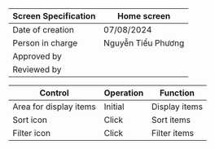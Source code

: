 | Screen Specification | Home screen         |
|----------------------|---------------------|
| Date of creation     | 07/08/2024          |
| Person in charge     | Nguyễn Tiểu Phương  |
| Approved by          |                     |
| Reviewed by          |                     |

| Control                | Operation           | Function            |
|------------------------|---------------------|---------------------|
| Area for display items | Initial             |  Display items      |
| Sort icon              |  Click              | Sort items          |
| Filter icon            |   Click             | Filter items        |

